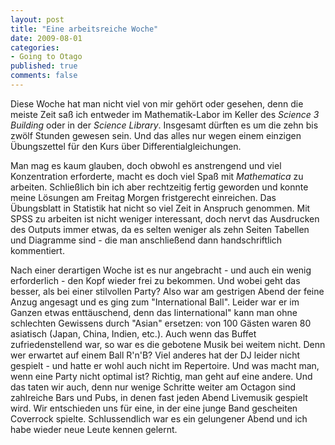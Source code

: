 ```yaml
--- 
layout: post
title: "Eine arbeitsreiche Woche"
date: 2009-08-01
categories: 
- Going to Otago
published: true
comments: false
---
```

Diese Woche hat man nicht viel von mir gehört oder gesehen, denn die meiste Zeit saß ich entweder im Mathematik-Labor im Keller des *Science 3 Building* oder in der *Science Library*. Insgesamt dürften es um die zehn bis zwölf Stunden gewesen sein. Und das alles nur wegen einem einzigen Übungszettel für den Kurs über Differentialgleichungen.

<!-- more -->

Man mag es kaum glauben, doch obwohl es anstrengend und viel Konzentration erforderte, macht es doch viel Spaß mit *Mathematica* zu arbeiten. Schließlich bin ich aber rechtzeitig fertig geworden und konnte meine Lösungen am Freitag Morgen fristgerecht einreichen. Das Übungsblatt in Statistik hat nicht so viel Zeit in Anspruch genommen. Mit SPSS zu arbeiten ist nicht weniger interessant, doch nervt das Ausdrucken des Outputs immer etwas, da es selten weniger als zehn Seiten Tabellen und Diagramme sind - die man anschließend dann handschriftlich kommentiert.

Nach einer derartigen Woche ist es nur angebracht - und auch ein wenig erforderlich - den Kopf wieder frei zu bekommen. Und wobei geht das besser, als bei einer stilvollen Party? Also war am gestrigen Abend der feine Anzug angesagt und es ging zum "International Ball". Leider war er im Ganzen etwas enttäuschend, denn das Iinternational" kann man ohne schlechten Gewissens durch "Asian" ersetzen: von 100 Gästen waren 80 asiatisch (Japan, China, Indien, etc.). Auch wenn das Buffet zufriedenstellend war, so war es die gebotene Musik bei weitem nicht. Denn wer erwartet auf einem Ball R'n'B? Viel anderes hat der DJ leider nicht gespielt - und hatte er wohl auch nicht im Repertoire.
Und was macht man, wenn eine Party nicht optimal ist? Richtig, man geht auf eine andere. Und das taten wir auch, denn nur wenige Schritte weiter am Octagon sind zahlreiche Bars und Pubs, in denen fast jeden Abend Livemusik gespielt wird. Wir entschieden uns für eine, in der eine junge Band gescheiten Coverrock spielte. Schlussendlich war es ein gelungener Abend und ich habe wieder neue Leute kennen gelernt.
